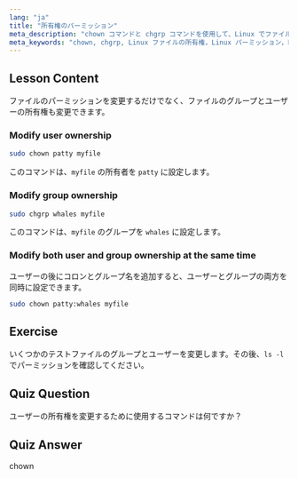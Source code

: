 ```yaml
---
lang: "ja"
title: "所有権のパーミッション"
meta_description: "chown コマンドと chgrp コマンドを使用して、Linux でファイルの所有権を変更する方法を学びます。この初心者向けの Linux チュートリアルで、ユーザーとグループのパーミッションを理解しましょう。"
meta_keywords: "chown, chgrp, Linux ファイルの所有権，Linux パーミッション，Linux コマンド，初心者向け Linux, Linux チュートリアル，Linux ガイド"
---
```


## Lesson Content

ファイルのパーミッションを変更するだけでなく、ファイルのグループとユーザーの所有権も変更できます。

### Modify user ownership

```bash
sudo chown patty myfile
```

このコマンドは、`myfile` の所有者を `patty` に設定します。

### Modify group ownership

```bash
sudo chgrp whales myfile
```

このコマンドは、`myfile` のグループを `whales` に設定します。

### Modify both user and group ownership at the same time

ユーザーの後にコロンとグループ名を追加すると、ユーザーとグループの両方を同時に設定できます。

```bash
sudo chown patty:whales myfile
```

## Exercise

いくつかのテストファイルのグループとユーザーを変更します。その後、`ls -l` でパーミッションを確認してください。

## Quiz Question

ユーザーの所有権を変更するために使用するコマンドは何ですか？

## Quiz Answer

chown
